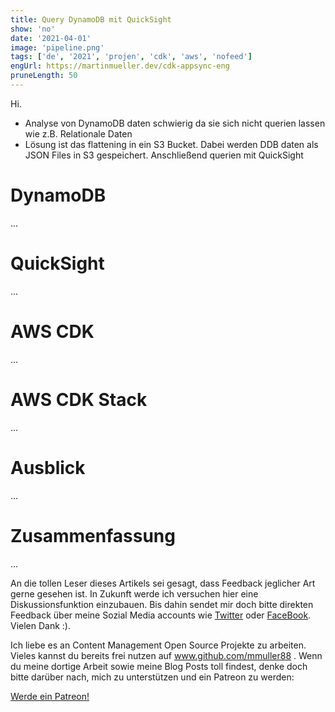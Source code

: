 ```yaml
---
title: Query DynamoDB mit QuickSight
show: 'no'
date: '2021-04-01'
image: 'pipeline.png'
tags: ['de', '2021', 'projen', 'cdk', 'aws', 'nofeed']
engUrl: https://martinmueller.dev/cdk-appsync-eng
pruneLength: 50
---
```


Hi.

* Analyse von DynamoDB daten schwierig da sie sich nicht querien lassen wie z.B. Relationale Daten
* Lösung ist das flattening in ein S3 Bucket. Dabei werden DDB daten als JSON Files in S3 gespeichert. Anschließend querien mit QuickSight

# DynamoDB
...

# QuickSight
...

# AWS CDK
...

# AWS CDK Stack
...

# Ausblick
...

# Zusammenfassung
...

An die tollen Leser dieses Artikels sei gesagt, dass Feedback jeglicher Art gerne gesehen ist. In Zukunft werde ich versuchen hier eine Diskussionsfunktion einzubauen. Bis dahin sendet mir doch bitte direkten Feedback über meine Sozial Media accounts wie [Twitter](https://twitter.com/MartinMueller_) oder [FaceBook](https://www.facebook.com/martin.muller.10485). Vielen Dank :).

Ich liebe es an Content Management Open Source Projekte zu arbeiten. Vieles kannst du bereits frei nutzen auf www.github.com/mmuller88 . Wenn du meine dortige Arbeit sowie meine Blog Posts toll findest, denke doch bitte darüber nach, mich zu unterstützen und ein Patreon zu werden:

<a href="https://www.patreon.com/bePatron?u=29010217" data-patreon-widget-type="become-patron-button">Werde ein Patreon!</a><script async src="https://c6.patreon.com/becomePatronButton.bundle.js"></script>